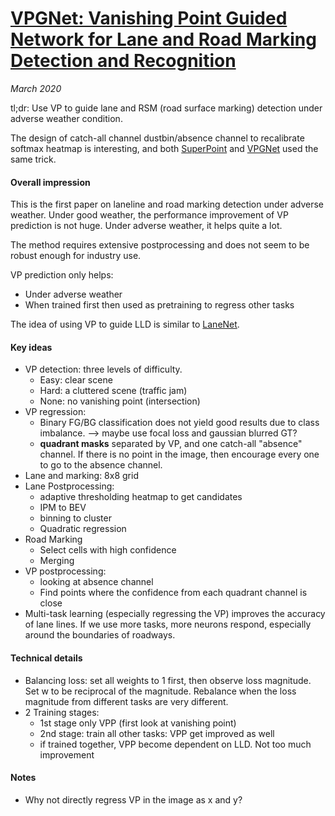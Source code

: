 # [VPGNet: Vanishing Point Guided Network for Lane and Road Marking Detection and Recognition](https://arxiv.org/abs/1710.06288)

_March 2020_

tl;dr: Use VP to guide lane and RSM (road surface marking) detection under adverse weather condition.

The design of catch-all channel dustbin/absence channel to recalibrate softmax heatmap is interesting, and both [SuperPoint](super_point.md) and [VPGNet](vpgnet.md) used the same trick.


#### Overall impression
This is the first paper on laneline and road marking detection under adverse weather. Under good weather, the performance improvement of VP prediction is not huge. Under adverse weather, it helps quite a lot.

The method requires extensive postprocessing and does not seem to be robust enough for industry use.

VP prediction only helps:

- Under adverse weather
- When trained first then used as pretraining to regress other tasks

The idea of using VP to guide LLD is similar to [LaneNet](lanenet.md).

#### Key ideas
- VP detection: three levels of difficulty. 
	- Easy: clear scene
	- Hard: a cluttered scene (traffic jam)
	- None: no vanishing point (intersection)
- VP regression:
	- Binary FG/BG classification does not yield good results due to class imbalance. --> maybe use focal loss and gaussian blurred GT?
	- **quadrant masks** separated by VP, and one catch-all "absence" channel. If there is no point in the image, then encourage every one to go to the absence channel.
- Lane and marking: 8x8 grid 
- Lane Postprocessing:
	- adaptive thresholding heatmap to get candidates
	- IPM to BEV
	- binning to cluster
	- Quadratic regression
- Road Marking
	- Select cells with high confidence
	- Merging
- VP postprocessing:
	- looking at absence channel
	- Find points where the confidence from each quadrant channel is close
- Multi-task learning (especially regressing the VP) improves the accuracy of lane lines.  If we use more tasks, more neurons respond, especially around the boundaries of roadways.

#### Technical details
- Balancing loss: set all weights to 1 first, then observe loss magnitude. Set w to be reciprocal of the magnitude. Rebalance when the loss magnitude from different tasks are very different.
- 2 Training stages: 
	- 1st stage only VPP (first look at vanishing point)
	- 2nd stage: train all other tasks: VPP get improved as well
	- if trained together, VPP become dependent on LLD. Not too much improvement

#### Notes
- Why not directly regress VP in the image as x and y?

